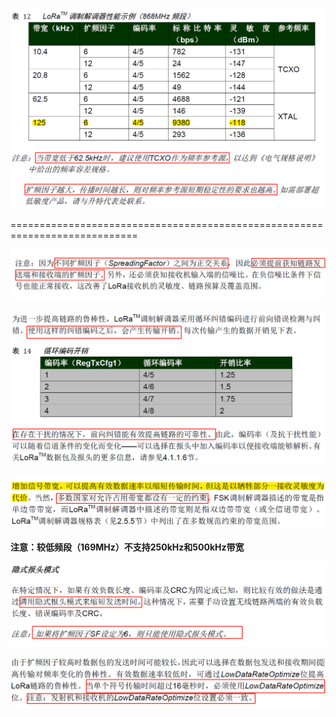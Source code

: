 ![1591801555](resource\1591801555.jpg)



============================================================================

![1591802018](resource\1591802018.jpg)



![1591802445](resource\1591802445.jpg)



![1591802597](resource\1591802597.jpg)

**注意：较低频段（169MHz）不支持250kHz和500kHz带宽**





![1591803809](resource\1591803809.jpg)



![1591803892](resource\1591803892.jpg)